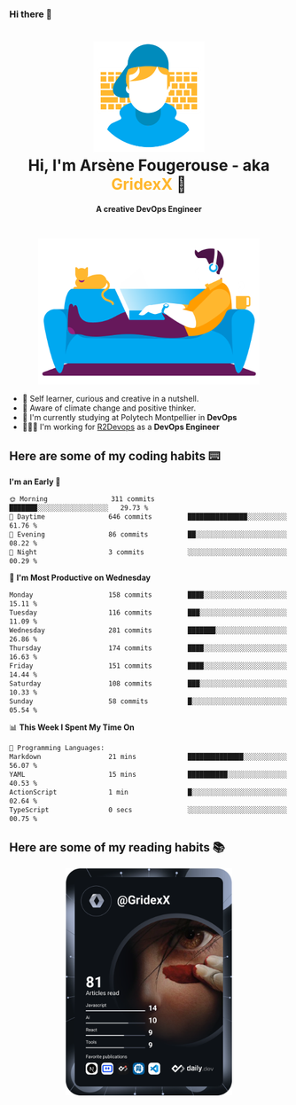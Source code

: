 ### Hi there 👋

<!--
**GridexX/gridexx** is a ✨ _special_ ✨ repository because its `README.md` (this file) appears on your GitHub profile.

Here are some ideas to get you started:

- 🔭 I’m currently working on ...
- 🌱 I’m currently learning ...
- 👯 I’m looking to collaborate on ...
- 🤔 I’m looking for help with ...
- 💬 Ask me about ...
- 📫 How to reach me: ...
- 😄 Pronouns: ...
- ⚡ Fun fact: ...
-->


<!-- Header -->
<h1 align="center">
  <img src="./images/user_profile.png" width="200">
  <br>
  Hi, I'm Arsène Fougerouse - aka <span style="color:#ffb72e">GridexX</span> 👋
</h1>


<p align="center">
  <b>A creative DevOps Engineer </b>
</p>
<br/>
<p align="center">
  <img src="./images/man_couch.png" width="400">
</p>

- 🎨 Self learner, curious and creative in a nutshell. 
- 🌱 Aware of climate change and positive thinker.
- 📕 I'm currently studying at Polytech Montpellier in **DevOps**
- 👨🏻‍💻 I'm working for [R2Devops](https://r2devops.io) as a **DevOps Engineer**


## Here are some of my coding habits ⌨️

<!-- Add a section about tech and Ops stack
  Like this one : https://github.com/Xanthus58#-tech-stack
-->
<!--START_SECTION:waka-->
**I'm an Early 🐤** 

```text
🌞 Morning                311 commits         ███████░░░░░░░░░░░░░░░░░░   29.73 % 
🌆 Daytime                646 commits         ███████████████░░░░░░░░░░   61.76 % 
🌃 Evening                86 commits          ██░░░░░░░░░░░░░░░░░░░░░░░   08.22 % 
🌙 Night                  3 commits           ░░░░░░░░░░░░░░░░░░░░░░░░░   00.29 % 
```
📅 **I'm Most Productive on Wednesday** 

```text
Monday                   158 commits         ████░░░░░░░░░░░░░░░░░░░░░   15.11 % 
Tuesday                  116 commits         ███░░░░░░░░░░░░░░░░░░░░░░   11.09 % 
Wednesday                281 commits         ███████░░░░░░░░░░░░░░░░░░   26.86 % 
Thursday                 174 commits         ████░░░░░░░░░░░░░░░░░░░░░   16.63 % 
Friday                   151 commits         ████░░░░░░░░░░░░░░░░░░░░░   14.44 % 
Saturday                 108 commits         ███░░░░░░░░░░░░░░░░░░░░░░   10.33 % 
Sunday                   58 commits          █░░░░░░░░░░░░░░░░░░░░░░░░   05.54 % 
```


📊 **This Week I Spent My Time On** 

```text
💬 Programming Languages: 
Markdown                 21 mins             ██████████████░░░░░░░░░░░   56.07 % 
YAML                     15 mins             ██████████░░░░░░░░░░░░░░░   40.53 % 
ActionScript             1 min               █░░░░░░░░░░░░░░░░░░░░░░░░   02.64 % 
TypeScript               0 secs              ░░░░░░░░░░░░░░░░░░░░░░░░░   00.75 % 
```


<!--END_SECTION:waka-->

## Here are some of my reading habits 📚
<div  align="center">
  <img src="./images/devcard.svg" width="300">
</div>
